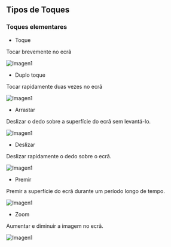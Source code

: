 ## Tipos de Toques

### Toques elementares


* Toque

Tocar brevemente no ecrã

![Imagen1](http://static.energysistem.com/images/manuals/39530/535569b2b5b35.jpg)


* Duplo toque

Tocar rapidamente duas vezes no ecrã

![Imagen1](http://static.energysistem.com/images/manuals/39530/535569bdd9805.jpg)


* Arrastar

Deslizar o dedo sobre a superfície do ecrã sem levantá-lo.

![Imagen1](http://static.energysistem.com/images/manuals/39530/535569cfdb51d.jpg)


* Deslizar

Deslizar rapidamente o dedo sobre o ecrã.

![Imagen1](http://static.energysistem.com/images/manuals/39530/53556aaed15c2.jpg)


* Premir

Premir a superfície do ecrã durante um período longo de tempo.

![Imagen1](http://static.energysistem.com/images/manuals/39530/53556aedbd1e1.jpg)


* Zoom

Aumentar e diminuir a imagem no ecrã.

![Imagen1](http://static.energysistem.com/images/manuals/39530/53556afc48900.jpg)
